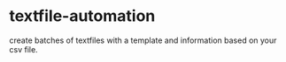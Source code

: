 # textfile-automation
create batches of textfiles with a template and information based on your csv file.
